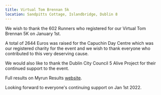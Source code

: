 ```yaml
---
title: Virtual Tom Brennan 5k
location: Sandpitts Cottage, Islandbridge, Dublin 8
---
```


We wish to thank the 602 Runners who registered for our Virtual Tom Brennan 5K on January 1st.

A total of 2644 Euros was raised for the Capuchin Day Centre which was our registered charity
for the event and we wish to thank everyone who contributed to this very deserving cause.

We would also like to thank the Dublin City Council 5 Alive Project for their continued support
to the event.

Full results on Myrun Results <a href="myrunresults.com/events/tom_brennan_new_year's_day_free_virtual_5k/4029/results">website</a>.

Looking forward to everyone's continuing support on Jan 1st 2022.
